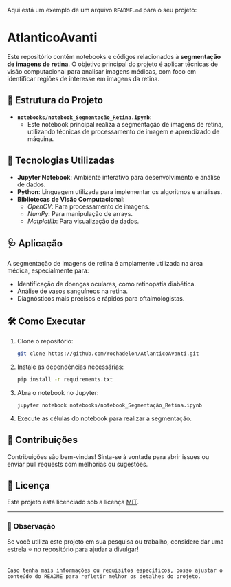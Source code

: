 Aqui está um exemplo de um arquivo `README.md` para o seu projeto:


# AtlanticoAvanti

Este repositório contém notebooks e códigos relacionados à **segmentação de imagens de retina**. O objetivo principal do projeto é aplicar técnicas de visão computacional para analisar imagens médicas, com foco em identificar regiões de interesse em imagens da retina.

## 📁 Estrutura do Projeto

- **`notebooks/notebook_Segmentação_Retina.ipynb`**: 
  - Este notebook principal realiza a segmentação de imagens de retina, utilizando técnicas de processamento de imagem e aprendizado de máquina.

## 🚀 Tecnologias Utilizadas

- **Jupyter Notebook**: Ambiente interativo para desenvolvimento e análise de dados.
- **Python**: Linguagem utilizada para implementar os algoritmos e análises.
- **Bibliotecas de Visão Computacional**:
  - *OpenCV*: Para processamento de imagens.
  - *NumPy*: Para manipulação de arrays.
  - *Matplotlib*: Para visualização de dados.

## 🩺 Aplicação

A segmentação de imagens de retina é amplamente utilizada na área médica, especialmente para:
- Identificação de doenças oculares, como retinopatia diabética.
- Análise de vasos sanguíneos na retina.
- Diagnósticos mais precisos e rápidos para oftalmologistas.

## 🛠️ Como Executar

1. Clone o repositório:
   ```bash
   git clone https://github.com/rochadelon/AtlanticoAvanti.git
   ```
2. Instale as dependências necessárias:
   ```bash
   pip install -r requirements.txt
   ```
3. Abra o notebook no Jupyter:
   ```bash
   jupyter notebook notebooks/notebook_Segmentação_Retina.ipynb
   ```
4. Execute as células do notebook para realizar a segmentação.

## 🤝 Contribuições

Contribuições são bem-vindas! Sinta-se à vontade para abrir issues ou enviar pull requests com melhorias ou sugestões.

## 📄 Licença

Este projeto está licenciado sob a licença [MIT](LICENSE).

---

### 📢 Observação
Se você utiliza este projeto em sua pesquisa ou trabalho, considere dar uma estrela ⭐ no repositório para ajudar a divulgar!
```

Caso tenha mais informações ou requisitos específicos, posso ajustar o conteúdo do README para refletir melhor os detalhes do projeto.

